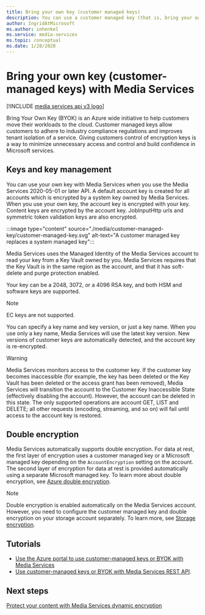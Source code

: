 ```yaml
---
title: Bring your own key (customer managed keys)
description: You can use a customer managed key (that is, bring your own key) with Media Services.
author: IngridAtMicrosoft
ms.author: inhenkel
ms.service: media-services
ms.topic: conceptual
ms.date: 1/28/2020
---
```


# Bring your own key (customer-managed keys) with Media Services

[!INCLUDE [media services api v3 logo](./includes/v3-hr.md)]

Bring Your Own Key (BYOK) is an Azure wide initiative to help customers move their workloads to the cloud. Customer managed keys allow customers to adhere to industry compliance regulations and improves tenant isolation of a service. Giving customers control of encryption keys is a way to minimize unnecessary access and control and build confidence in Microsoft services.

## Keys and key management

You can use your own key with Media Services when you use the Media Services 2020-05-01 or later API. A default account key is created for all accounts which is encrypted by a system key owned by Media Services. When you use your own key, the account key is encrypted with your key. Content keys are encrypted by the account key. JobInputHttp urls and symmetric token validation keys are also encrypted.

:::image type="content" source="./media/customer-managed-key/customer-managed-key.svg" alt-text="A customer managed key replaces a system managed key":::

Media Services uses the Managed Identity of the Media Services account to read your key from a Key Vault owned by you. Media Services requires that the Key Vault is in the same region as the account, and that it has soft-delete and purge protection enabled.

Your key can be a 2048, 3072, or a 4096 RSA key, and both HSM and software keys are supported.

> [!NOTE]
> EC keys are not supported.

You can specify a key name and key version, or just a key name. When you use only a key name, Media Services will use the latest key version. New versions of customer keys are automatically detected, and the account key is re-encrypted.

> [!WARNING]
> Media Services monitors access to the customer key. If the customer key becomes inaccessible (for example, the key has been deleted or the Key Vault has been deleted or the access grant has been removed), Media Services will transition the account to the Customer Key Inaccessible State (effectively disabling the account). However, the account can be deleted in this state. The only supported operations are account GET, LIST and DELETE; all other requests (encoding, streaming, and so on) will fail until access to the account key is restored.

## Double encryption

Media Services automatically supports double encryption. For data at rest, the first layer of encryption uses a customer managed key or a Microsoft managed key depending on the `AccountEncryption` setting on the account.  The second layer of encryption for data at rest is provided automatically using a separate Microsoft managed key. To learn more about double encryption, see [Azure double encryption](../../security/fundamentals/double-encryption.md).

> [!NOTE]
> Double encryption is enabled automatically on the Media Services account. However, you need to configure the customer managed key and double encryption on your storage account separately. To learn more, see [Storage encryption](https://docs.microsoft.com/storage/common/storage-service-encryption.md).

## Tutorials

- [Use the Azure portal to use customer-managed keys or BYOK with Media Services](security-customer-managed-keys-portal-tutorial.md)
- [Use customer-managed keys or BYOK with Media Services REST API](security-customer-managed-keys-rest-postman-tutorial.md).

## Next steps

[Protect your content with Media Services dynamic encryption](drm-content-protection-concept.md)
